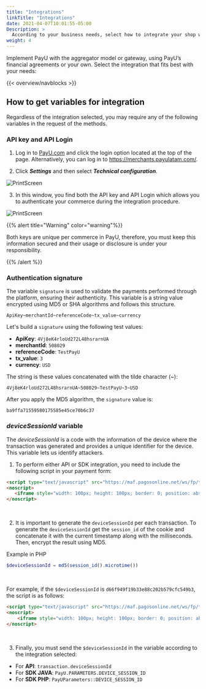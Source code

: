 ```yaml
---
title: "Integrations"
linkTitle: "Integrations"
date: 2021-04-07T10:01:55-05:00
Description: >
  According to your business needs, select how to integrate your shop with the PayU services and tools.
weight: 4
---
```


Implement PayU with the aggregator model or gateway, using PayU’s financial agreements or your own. Select the integration that fits best with your needs:

{{< overview/navblocks >}}

## How to get variables for integration
Regardless of the integration selected, you may require any of the following variables in the request of the methods.

### API key and API Login
1. Log in to [PayU.com](payu.com) and click the login option located at the top of the page. Alternatively, you can log in to https://merchants.payulatam.com/.

2. Click _**Settings**_ and then select _**Technical configuration**_.

![PrintScreen](/assets/IntegrationVariables_01.png)

3. In this window, you find both the API key and API Login which allows you to authenticate your commerce during the integration procedure.

![PrintScreen](/assets/IntegrationVariables_02.png)

{{% alert title="Warning" color="warning"%}}

Both keys are unique per commerce in PayU, therefore, you must keep this information secured and their usage or disclosure is under your responsibility. 

{{% /alert %}}  

### Authentication signature
The variable `signature` is used to validate the payments performed through the platform, ensuring their authenticity. This variable is a string value encrypted using MD5 or SHA algorithms and follows this structure.

```
ApiKey~merchantId~referenceCode~tx_value~currency
```

Let's build a `signature` using the following test values:

* **ApiKey**: `4Vj8eK4rloUd272L48hsrarnUA`
* **merchantId**: `508029`
* **referenceCode**: `TestPayU`
* **tx_value**: `3`
* **currency**: `USD`

The string is these values concatenated with the tilde character (~):

```
4Vj8eK4rloUd272L48hsrarnUA~508029~TestPayU~3~USD
```

After you apply the MD5 algorithm, the `signature` value is:

```
ba9ffa71559580175585e45ce70b6c37
```

### _deviceSessionId_ variable
The _deviceSessionId_ is a code with the information of the device where the transaction was generated and provides a unique identifier for the device. This variable lets us identify attackers.

1. To perform either API or SDK integration, you need to include the following script in your payment form:

```` HTML
<script type="text/javascript" src="https://maf.pagosonline.net/ws/fp/tags.js?id=${deviceSessionId}80200"></script>
<noscript>
   <iframe style="width: 100px; height: 100px; border: 0; position: absolute; top: -5000px;" src="https://maf.pagosonline.net/ws/fp/tags.js?id=${deviceSessionId}80200"></iframe>
</noscript>
````
<br>

2. It is important to generate the `deviceSessionId` per each transaction. To generate the `deviceSessionId` get the `session_id` of the cookie and concatenate it with the current timestamp along with the milliseconds. Then, encrypt the result using MD5.

Example in PHP

```` PHP
$deviceSessionId = md5(session_id().microtime())
````
<br>

For example, if the `$deviceSessionId` is `d66f949f19b33e88c202b579cfc549b3`, the script is as follows:

```` HTML
<script type="text/javascript" src="https://maf.pagosonline.net/ws/fp/tags.js?id=d66f949f19b33e88c202b579cfc549b380200"></script>
<noscript>
	<iframe style="width: 100px; height: 100px; border: 0; position: absolute; top: -5000px;" src="https://maf.pagosonline.net/ws/fp/tags.js?id=d66f949f19b33e88c202b579cfc549b380200"></iframe>
</noscript>
````
<br>

3. Finally, you must send the `$deviceSessionId` in the variable according to the integration selected:

* For **API**: `transaction.deviceSessionId`
* For **SDK JAVA**: `PayU.PARAMETERS.DEVICE_SESSION_ID`
* For **SDK PHP**: `PayUParameters::DEVICE_SESSION_ID`